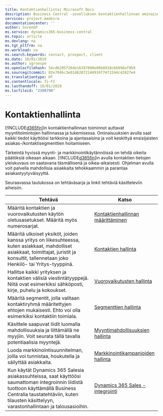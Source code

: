 ```yaml
---
title: Kontaktienhallinta| Microsoft Docs
description: Business Central -sovelluksen kontaktienhallinnan ominaisuudet tukevat myyntitoimintoja. Voit myös käyttää kontakteja ja prospekteja koskevia tietoja, mikä parantaa asiakaspalvelua.
services: project-madeira
documentationcenter: ''
author: SorenGP
ms.service: dynamics365-business-central
ms.topic: article
ms.devlang: na
ms.tgt_pltfrm: na
ms.workload: na
ms.search.keywords: contact, prospect, client
ms.date: 10/01/2019
ms.author: sgroespe
ms.openlocfilehash: 54cdb205f26de16397890e08b8918c66998af9b9
ms.sourcegitcommit: 02e704bc3e01d62072144919774f1244c42827e4
ms.translationtype: HT
ms.contentlocale: fi-FI
ms.lasthandoff: 10/01/2019
ms.locfileid: "2308790"
---
```

# <a name="managing-relationships"></a>Kontaktienhallinta
[!INCLUDE[d365fin](includes/d365fin_md.md)]in kontaktienhallinnan toiminnot auttavat myyntitoimintojen hallinnassa ja tukemisessa. Ominaisuuksien avulla saat kaikki tiedot käyttöösi tarkkoina ja ajantasaisina ja voit keskittyä ensisijaisten asiakas-/kontaktisegmenttien hoitamiseen.

Tärkeintä hyvissä myynti- ja markkinointikäytännöissä on tehdä oikeita päätöksiä oikeaan aikaan. [!INCLUDE[d365fin](includes/d365fin_md.md)]in avulla kontaktien tietojen yleiskuvaus on saatavana täsmällisenä ja oikea-aikaisesti. Ohjelman avulla voit palvella mahdollisia asiakkaita tehokkaammin ja parantaa asiakastyytyväisyyttä.

Seuraavassa taulukossa on tehtäväsarja ja linkit tehtäviä käsitteleviin aiheisiin.  

| Tehtävä | Katso |
| --- | --- |
|Määritä kontaktien ja vuorovaikutusten käytön oletusasetukset. Määritä myös numerosarjat.|[Kontaktienhallinnan määrittäminen](marketing-setup-marketing.md)|
|Määritä ulkoiset yksiköt, joiden kanssa yritys on liikesuhteessa, kuten asiakkaat, mahdolliset asiakkaat, toimittajat, juristit ja konsultit, tallennetaan joko Henkilö- tai Yritys-tyyppinä.|[Kontaktien hallinta](marketing-contacts.md)|
|Hallitse kaikki yrityksen ja kontaktien välisiä viestintätyyppejä. Niitä ovat esimerkiksi sähköposti, kirje, puhelu ja kokoukset.|[Vuorovaikutusten hallinta](marketing-interactions.md)|
|Määritä segmentit, jolla valitaan kontaktiryhmä määritettyjen ehtojen mukaisesti. Ehto voi olla esimerkiksi kontaktiin toimiala.|[Segmenttien hallinta](marketing-segments.md)|
|Käsittele saapuvat liidit luomalla mahdollisuuksia ja liittämällä ne myyjiin. Voit seurata tällä tavalla potentiaalisia myyntejä.|[Myyntimahdollisuuksien hallinta](marketing-manage-sales-opportunities.md)|
|Luoda markkinointisuunnitelman, joilla voi tunnistaa, houkutella ja säilyttää asiakkaita.|[Markkinointikampanjoiden hallinta](marketing-campaigns.md)|
|Kun käytät Dynamics 365 Salesia asiakassuhteissa, saat käyttöösi saumattoman integroinnin liidistä tuottoon käyttämällä Business Centralia taustatehtäviin, kuten tilausten käsittelyyn, varastonhallintaan ja talousasioihin.|[Dynamics 365 Sales -integrointi](marketing-integrate-dynamicscrm.md)|
